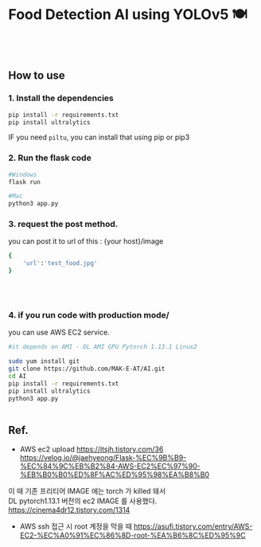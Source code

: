 # Food Detection AI using YOLOv5 🍽️
<br><br/>

## How to use
### 1. Install the dependencies
```sh
pip install -r requirements.txt
pip install ultralytics
```
IF you need `piltu`, you can install that using pip or pip3

### 2. Run the flask code
```sh
#Windows
flask run

#Mac
python3 app.py

```




### 3. request the post method.
you can post it to url of this : {your host}/image

```sh
{
    'url':'test_food.jpg'
}
```
<br><br/>



### 4. if you run code with production mode/
you can use AWS EC2 service.
```sh
#it depends on AMI - DL AMI GPU Pytorch 1.13.1 Linux2

sudo yum install git
git clone https://github.com/MAK-E-AT/AI.git
cd AI
pip install -r requirements.txt
pip install ultralytics
python3 app.py 



```

## Ref.

- AWS ec2 upload
https://itsjh.tistory.com/36
https://velog.io/@jaehyeong/Flask-%EC%9B%B9-%EC%84%9C%EB%B2%84-AWS-EC2%EC%97%90-%EB%B0%B0%ED%8F%AC%ED%95%98%EA%B8%B0

이 때 기존 프리티어 IMAGE 에는 torch 가 killed 돼서  
DL pytorch1.13.1 버전의 ec2 IMAGE 를 사용했다.
https://cinema4dr12.tistory.com/1314

- AWS ssh 접근 시 root 계정을 막을 때
https://asufi.tistory.com/entry/AWS-EC2-%EC%A0%91%EC%86%8D-root-%EA%B6%8C%ED%95%9C
